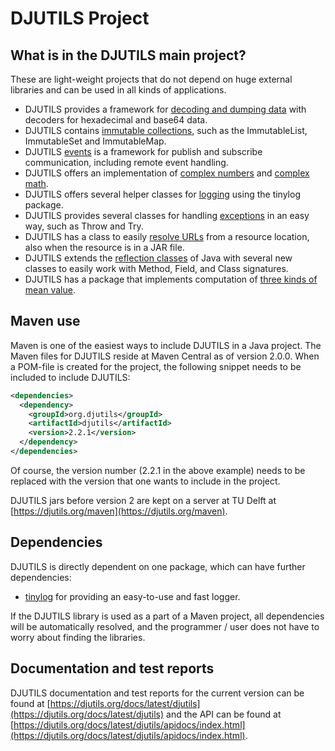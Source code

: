 # DJUTILS Project

## What is in the DJUTILS main project?

These are light-weight projects that do not depend on huge external libraries and can be used in all kinds of applications.

*  DJUTILS provides a framework for [decoding and dumping data](decoder-dumper) with decoders for hexadecimal and base64 data.
*  DJUTILS contains [immutable collections](immutable-collections), such as the ImmutableList, ImmutableSet and ImmutableMap.
*  DJUTILS [events](event) is a framework for publish and subscribe communication, including remote event handling.
*  DJUTILS offers an implementation of [complex numbers](complex-numbers) and [complex math](complex-math).
*  DJUTILS offers several helper classes for [logging](logging) using the tinylog package.
*  DJUTILS provides several classes for handling [exceptions](exceptions) in an easy way, such as Throw and Try.
*  DJUTILS has a class to easily [resolve URLs](urlresource) from a resource location, also when the resource is in a JAR file.
*  DJUTILS extends the [reflection classes](reflection) of Java with several new classes to easily work with Method, Field, and Class signatures.
*  DJUTILS has a package that implements computation of [three kinds of mean value](means).


## Maven use

Maven is one of the easiest ways to include DJUTILS in a Java project. The Maven files for DJUTILS reside at Maven Central as of version 2.0.0. When a POM-file is created for the project, the following snippet needs to be included to include DJUTILS:

```xml
<dependencies>
  <dependency>
    <groupId>org.djutils</groupId>
    <artifactId>djutils</artifactId>
    <version>2.2.1</version>
  </dependency>
</dependencies>
```

Of course, the version number (2.2.1 in the above example) needs to be replaced with the version that one wants to include in the project.

DJUTILS jars before version 2 are kept on a server at TU Delft at [https://djutils.org/maven](https://djutils.org/maven).


## Dependencies

DJUTILS is directly dependent on one package, which can have further dependencies:

* [tinylog](https://tinylog.org/v1/) for providing an easy-to-use and fast logger.

If the DJUTILS library is used as a part of a Maven project, all dependencies will be automatically resolved, and the programmer / user does not have to worry about finding the libraries.


## Documentation and test reports

DJUTILS documentation and test reports for the current version can be found at [https://djutils.org/docs/latest/djutils](https://djutils.org/docs/latest/djutils) and the API can be found at [https://djutils.org/docs/latest/djutils/apidocs/index.html](https://djutils.org/docs/latest/djutils/apidocs/index.html).

